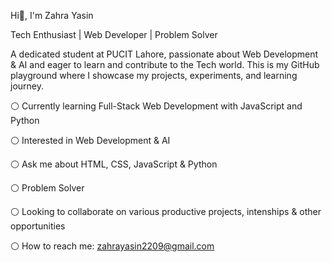 Hi👋, I'm Zahra Yasin

Tech Enthusiast | Web Developer | Problem Solver

A dedicated student at PUCIT Lahore, passionate about Web Development & AI and eager to learn and contribute to the Tech world. This is my GitHub playground where I showcase my projects, experiments, and learning journey.

⚪ Currently learning Full-Stack Web Development with JavaScript and Python

⚪ Interested in Web Development & AI

⚪ Ask me about HTML, CSS, JavaScript & Python

⚪ Problem Solver

⚪ Looking to collaborate on various productive projects, intenships & other opportunities

⚪ How to reach me: zahrayasin2209@gmail.com
